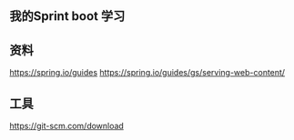 ## 我的Sprint boot 学习

## 资料
https://spring.io/guides
https://spring.io/guides/gs/serving-web-content/

## 工具
https://git-scm.com/download